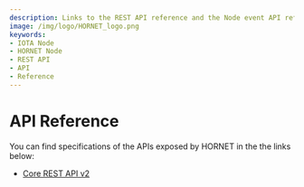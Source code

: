 ```yaml
---
description: Links to the REST API reference and the Node event API reference.
image: /img/logo/HORNET_logo.png
keywords:
- IOTA Node 
- HORNET Node
- REST API
- API
- Reference
---
```


# API Reference

You can find specifications of the APIs exposed by HORNET in the the links below:

- [Core REST API v2](https://github.com/iotaledger/tips/pull/57)
